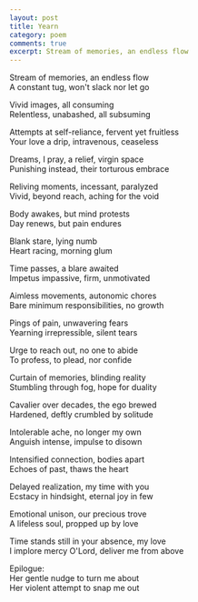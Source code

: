 ```yaml
---
layout: post
title: Yearn
category: poem
comments: true
excerpt: Stream of memories, an endless flow
---
```


Stream of memories, an endless flow  
A constant tug, won't slack nor let go  
  
Vivid images, all consuming  
Relentless, unabashed, all subsuming  
  
Attempts at self-reliance, fervent yet fruitless   
Your love a drip, intravenous, ceaseless  
  
Dreams, I pray, a relief, virgin space  
Punishing instead, their torturous embrace  
  
Reliving moments, incessant, paralyzed  
Vivid, beyond reach, aching for the void  
  
Body awakes, but mind protests   
Day renews, but pain endures  
  
Blank stare, lying numb  
Heart racing, morning glum  
  
Time passes, a blare awaited  
Impetus impassive, firm, unmotivated   
  
Aimless movements, autonomic chores  
Bare minimum responsibilities, no growth  
  
Pings of pain, unwavering fears  
Yearning irrepressible, silent tears  
  
Urge to reach out, no one to abide  
To profess, to plead, nor confide  
  
Curtain of memories, blinding reality  
Stumbling through fog, hope for duality  
  
Cavalier over decades, the ego brewed   
Hardened, deftly crumbled by solitude  
  
Intolerable ache, no longer my own  
Anguish intense, impulse to disown  
  
Intensified connection, bodies apart  
Echoes of past, thaws the heart  
  
Delayed realization, my time with you  
Ecstacy in hindsight, eternal joy in few  
  
Emotional unison, our precious trove  
A lifeless soul, propped up by love  
  
Time stands still in your absence, my love  
I implore mercy O'Lord, deliver me from above  
  
Epilogue:  
Her gentle nudge to turn me about   
Her violent attempt to snap me out  
  